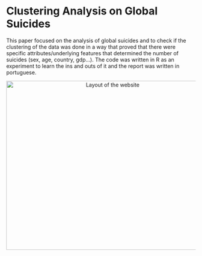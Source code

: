 # Clustering Analysis on Global Suicides
This paper focused on the analysis of global suicides and to check if the clustering of the data was done in a way that proved that there were specific attributes/underlying features that determined the number of suicides (sex, age, country, gdp...).
The code was written in R as an experiment to learn the ins and outs of it and the report was written in portuguese.

<p align="center">
       <img src="https://i.imgur.com/1d0GHBU.png" width="550" height="450" alt="Layout of the website">
</p>
